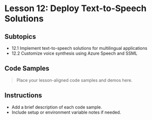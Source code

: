 # Lesson 12: Deploy Text-to-Speech Solutions

## Subtopics
- 12.1 Implement text-to-speech solutions for multilingual applications
- 12.2 Customize voice synthesis using Azure Speech and SSML

## Code Samples

> Place your lesson-aligned code samples and demos here.

## Instructions
- Add a brief description of each code sample.
- Include setup or environment variable notes if needed. 